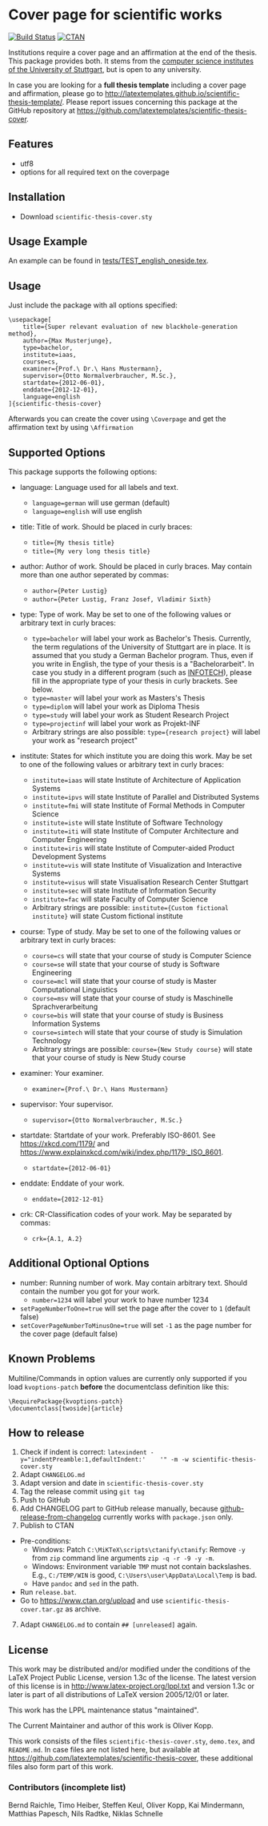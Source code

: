 # Cover page for scientific works

[![Build Status](https://circleci.com/gh/latextemplates/scientific-thesis-cover/tree/master.svg?style=shield)](https://circleci.com/gh/latextemplates/scientific-thesis-cover/)
[![CTAN](https://img.shields.io/badge/CTAN-scientific--thesis--cover-blue.svg?style=flat-square)](https://ctan.org/pkg/scientific-thesis-cover)

Institutions require a cover page and an affirmation at the end of the thesis.
This package provides both.
It stems from the [computer science institutes of the University of Stuttgart], but is open to any university.

In case you are looking for a **full thesis template** including a cover page and affirmation, please go to <http://latextemplates.github.io/scientific-thesis-template/>.
Please report issues concerning this package at the GitHub repository at <https://github.com/latextemplates/scientific-thesis-cover>.

## Features

- utf8 
- options for all required text on the coverpage

## Installation

- Download `scientific-thesis-cover.sty`

## Usage Example

An example can be found in [tests/TEST_english_oneside.tex](tests/TEST_english_oneside.tex).

## Usage 

Just include the package with all options specified:

    \usepackage[
        title={Super relevant evaluation of new blackhole-generation method},
        author={Max Musterjunge},
        type=bachelor,
        institute=iaas,
        course=cs,
        examiner={Prof.\ Dr.\ Hans Mustermann},
        supervisor={Otto Normalverbraucher, M.Sc.},
        startdate={2012-06-01},
        enddate={2012-12-01},
        language=english
    ]{scientific-thesis-cover}

Afterwards you can create the cover using `\Coverpage` and get the affirmation text by using `\Affirmation`

## Supported Options

This package supports the following options:

- language: Language used for all labels and text.
    - `language=german` will use german (default)
    - `language=english` will use english

- title: Title of work. Should be placed in curly braces:

    - `title={My thesis title}`
    - `title={My very long thesis title}`

- author: Author of work. Should be placed in curly braces. May contain more than one author seperated by commas:
    - `author={Peter Lustig}`
    - `author={Peter Lustig, Franz Josef, Vladimir Sixth}`

- type: Type of work. May be set to one of the following values or arbitrary text in curly braces:
    - `type=bachelor` will label your work as Bachelor's Thesis.
      Currently, the term regulations of the University of Stuttgart are in place.
      It is assumed that you study a German Bachelor program.
      Thus, even if you write in English, the type of your thesis is a "Bachelorarbeit".
      In case you study in a different program (such as [INFOTECH]), please fill in the appropriate type of your thesis in curly brackets.
      See below.
    - `type=master` will label your work as Masters's Thesis
    - `type=diplom` will label your work as Diploma Thesis
    - `type=study` will label your work as Student Research Project
    - `type=projectinf` will label your work as Projekt-INF
    - Arbitrary strings are also possible: `type={research project}` will label your work as "research project"
    
- institute: States for which institute you are doing this work. May be set to one of the following values or arbitrary text in curly braces:
    - `institute=iaas` will state Institute of Architecture of Application Systems
    - `institute=ipvs` will state Institute of Parallel and Distributed Systems
    - `institute=fmi` will state Institute of Formal Methods in Computer Science
    - `institute=iste` will state Institute of Software Technology
    - `institute=iti` will state Institute of Computer Architecture and Computer Engineering
    - `institute=iris` will state Institute of Computer-aided Product Development Systems
    - `institute=vis` will state Institute of Visualization and Interactive Systems
    - `institute=visus` will state Visualisation Research Center Stuttgart
    - `institute=sec` will state Institute of Information Security
    - `institute=fac` will state Faculty of Computer Science
    - Arbitrary strings are possible: `institute={Custom fictional institute}` will state Custom fictional institute

- course: Type of study. May be set to one of the following values or arbitrary text in curly braces:
    - `course=cs` will state that your course of study is Computer Science
    - `course=se` will state that your course of study is Software Engineering
    - `course=mcl` will state that your course of study is Master Computational Linguistics
    - `course=msv` will state that your course of study is Maschinelle Sprachverarbeitung
    - `course=bis` will state that your course of study is Business Information Systems
    - `course=simtech` will state that your course of study is Simulation Technology
    - Arbitrary strings are possible: `course={New Study course}` will state that your course of study is New Study course

- examiner: Your examiner. 
    - `examiner={Prof.\ Dr.\ Hans Mustermann}`

- supervisor: Your supervisor.
    - `supervisor={Otto Normalverbraucher, M.Sc.}`

- startdate: Startdate of your work.
  Preferably ISO-8601. See <https://xkcd.com/1179/> and <https://www.explainxkcd.com/wiki/index.php/1179:_ISO_8601>.
    - `startdate={2012-06-01}`

- enddate: Enddate of your work.
    - `enddate={2012-12-01}`

- crk: CR-Classification codes of your work. May be separated by commas:
    - `crk={A.1, A.2}`

## Additional Optional Options

- number: Running number of work. May contain arbitrary text. Should contain the number you got for your work.
    - `number=1234` will label your work to have number 1234
- `setPageNumberToOne=true` will set the page after the cover to `1` (default false)
- `setCoverPageNumberToMinusOne=true` will set `-1` as the page number for the cover page (default false)

## Known Problems

Multiline/Commands in option values are currently only supported if you load `kvoptions-patch` **before** the documentclass definition like this:

    \RequirePackage{kvoptions-patch}
    \documentclass[twoside]{article}

## How to release

1. Check if indent is correct: `latexindent -y="indentPreamble:1,defaultIndent:'    '" -m -w scientific-thesis-cover.sty`
1. Adapt `CHANGELOG.md`
2. Adapt version and date in `scientific-thesis-cover.sty`
3. Tag the release commit using `git tag`
4. Push to GitHub
5. Add CHANGELOG part to GitHub release manually, because [github-release-from-changelog](https://github.com/MoOx/github-release-from-changelog) currently works with `package.json`  only.
6. Publish to CTAN
  - Pre-conditions:
    - Windows: Patch `C:\MiKTeX\scripts\ctanify\ctanify`: Remove `-y` from `zip` command line arguments `zip -q -r -9 -y -m`.
    - Windows: Environment variable `TMP` must not contain backslashes. E.g., `C:/TEMP/WIN` is good, `C:\Users\user\AppData\Local\Temp` is bad.
    - Have `pandoc` and `sed` in the path.
  - Run `release.bat`.
  - Go to <https://www.ctan.org/upload> and use `scientific-thesis-cover.tar.gz` as archive.
7. Adapt `CHANGELOG.md` to contain `## [unreleased]` again.

## License

This work may be distributed and/or modified under the conditions of
the LaTeX Project Public License, version 1.3c of the license.
The latest version of this license is in <http://www.latex-project.org/lppl.txt>
and version 1.3c or later is part of all distributions of LaTeX
version 2005/12/01 or later.

This work has the LPPL maintenance status "maintained".

The Current Maintainer and author of this work is Oliver Kopp.

This work consists of the files `scientific-thesis-cover.sty`, `demo.tex`, and `README.md`.
In case files are not listed here, but available at <https://github.com/latextemplates/scientific-thesis-cover>, these additional files also form part of this work.

### Contributors (incomplete list)

Bernd Raichle, Timo Heiber, Steffen Keul, Oliver Kopp, Kai Mindermann, Matthias Papesch, Nils Radtke, Niklas Schnelle

  [computer science institutes of the University of Stuttgart]: http://www.informatik.uni-stuttgart.de/index.en.html
  [INFOTECH]: https://www.uni-stuttgart.de/infotech/
